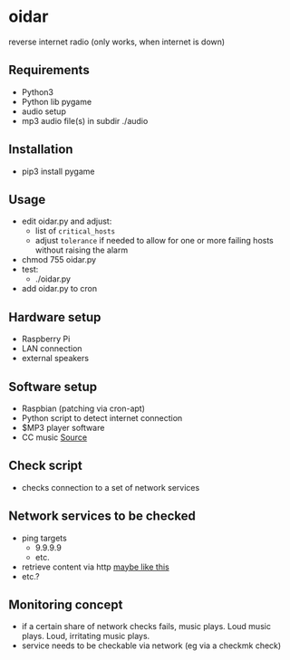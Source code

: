 # oidar

reverse internet radio (only works, when internet is down)

## Requirements
- Python3
- Python lib pygame
- audio setup
- mp3 audio file(s) in subdir ./audio

## Installation
- pip3 install pygame

## Usage
- edit oidar.py and adjust:
  - list of ```critical_hosts```
  - adjust ```tolerance``` if needed to allow for one or more failing hosts without raising the alarm
- chmod 755 oidar.py
- test:
  - ./oidar.py
- add oidar.py to cron

## Hardware setup
- Raspberry Pi
- LAN connection
- external speakers

## Software setup
- Raspbian (patching via cron-apt)
- Python script to detect internet connection
- $MP3 player software
- CC music [Source](https://www.epidemicsound.com/commercial-subscription/)

## Check script
- checks connection to a set of network services

## Network services to be checked
- ping targets
  - 9.9.9.9
  - etc.
- retrieve content via http [maybe like this](https://www.kite.com/python/answers/how-to-check-internet-connection-in-python)
- etc.?

## Monitoring concept
- if a certain share of network checks fails, music plays. Loud music plays. Loud, irritating music plays.
- service needs to be checkable via network (eg via a checkmk check)
